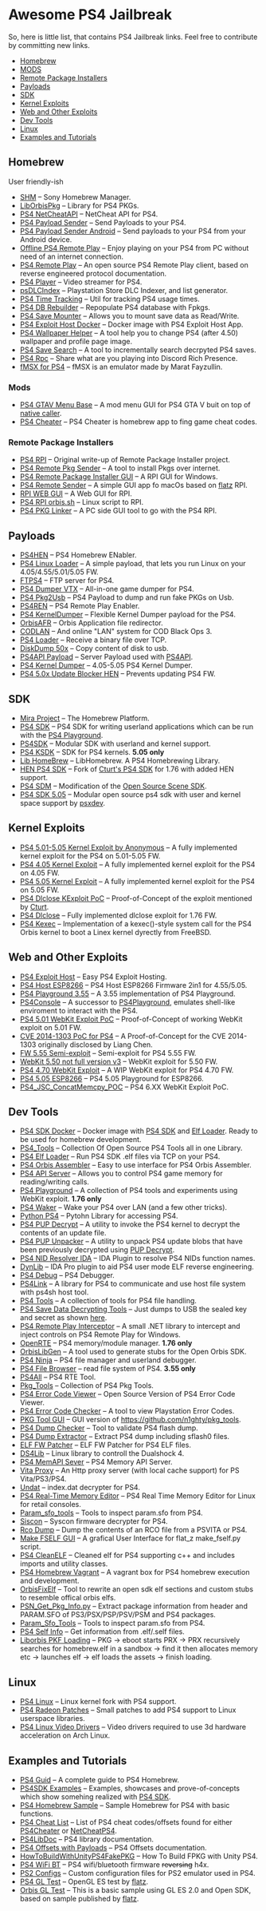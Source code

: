 # Awesome PS4 Jailbreak

So, here is little list, that contains PS4 Jailbreak links. Feel free to contribute by committing new links.

- [Homebrew](#homebrew)
- [MODS](#mods)
- [Remote Package Installers](#remote-package-installers)
- [Payloads](#payloads)
- [SDK](#sdk)
- [Kernel Exploits](#kernel-exploits)
- [Web and Other Exploits](#web-and-other-exploits)
- [Dev Tools](#dev-tools)
- [Linux](#linux)
- [Examples and Tutorials](#examples-and-tutorials)

## Homebrew
User friendly-ish

* [SHM](https://github.com/MRGhidini/SHM) – Sony Homebrew Manager.
* [LibOrbisPkg](https://github.com/maxton/LibOrbisPkg) – Library for PS4 PKGs.
* [PS4 NetCheatAPI](https://github.com/BISOON/PS4-NetCheatAPI) – NetCheat API for PS4.
* [PS4 Payload Sender](https://github.com/valentinbreiz/PS4-Payload-Sender) – Send Payloads to your PS4.
* [PS4 Payload Sender Android](https://github.com/valentinbreiz/PS4-Payload-Sender-Android) – Send payloads to your PS4 from your Android device.
* [Offline PS4 Remote Play](https://github.com/MysteryDash/Offline-PS4-Remote-Play) – Enjoy playing on your PS4 from PC without need of an internet connection.
* [PS4 Remote Play](https://github.com/delroth/ps4-remote-play) – An open source PS4 Remote Play client, based on reverse engineered protocol documentation.
* [PS4 Player](https://github.com/DVSoftware/ps4player) – Video streamer for PS4.
* [psDLCIndex](https://github.com/GarnetSunset/psDLCIndex) – Playstation Store DLC Indexer, and list generator.
* [PS4 Time Tracking](https://github.com/snipem/ps4-time-tracking) – Util for tracking PS4 usage times.
* [PS4 DB Rebuilder](https://github.com/Zer0xFF/PS4_db_rebuilder) – Repopulate PS4 database with Fpkgs.
* [PS4 Save Mounter](https://github.com/ChendoChap/Playstation-4-Save-Mounter) – Allows you to mount save data as Read/Write.
* [PS4 Exploit Host Docker](https://github.com/romancin/ps4-exploit-host-docker) – Docker image with PS4 Exploit Host App.
* [PS4 Wallpaper Helper](https://github.com/xingoxu/ps4-wallpaper-helper) – A tool help you to change PS4 (after 4.50) wallpaper and profile page image.
* [PS4 Save Search](https://github.com/mroshaw/PS4SaveSearch) – A tool to incrementally search decrpyted PS4 saves.
* [PS4 Rpc](https://github.com/Frankity/Ps4Rpc) – Share what are you playing into Discord Rich Presence.
* [fMSX for PS4](https://github.com/psxdev/fmsx) – fMSX is an emulator made by Marat Fayzullin.

### Mods
* [PS4 GTAV Menu Base](https://github.com/2much4u/PS4-GTA-V-Menu-Base) – A mod menu GUI for PS4 GTA V buit on top of [native caller](https://github.com/2much4u/PS4-GTA-V-Native-Caller).
* [PS4 Cheater](https://github.com/hurrican6/PS4_Cheater) – PS4 Cheater is homebrew app to fing game cheat codes.

### Remote Package Installers
* [PS4 RPI](https://gist.github.com/flatz/60956f2bf1351a563f625357a45cd9c8) – Original write-up of Remote Package Installer project.
* [PS4 Remote Pkg Sender](https://github.com/iref-use/ps4-remote-pkg-sender) – A tool to install Pkgs over internet.
* [PS4 Remote Package Installer GUI](https://www.psxhax.com/threads/ps4rpi-ps4-remote-package-installer-gui-by-sonik.6051/) – A RPI GUI for Windows.
* [PS4 Remote Sender](https://github.com/IH0kN3m/PS4-Remote-Sender) – A simple GUI app fo macOs based on [flatz](https://github.com/flatz) RPI.
* [RPI WEB GUI](https://github.com/Sc0rpion/RPI_GUI) – A Web GUI for RPI.
* [PS4 RPI orbis.sh](https://gist.github.com/tonyyoyo/537b250b7d95fd1c8a86bb065885a48d/) – Linux script to RPI.
* [PS4 PKG Linker](https://github.com/pink1stools/PS4_PKG_Linker) – A PC side GUI tool to go with the PS4 RPI.

## Payloads
* [PS4HEN](https://github.com/VV1LD/PS4HEN) – PS4 Homebrew ENabler.
* [PS4 Linux Loader](https://github.com/valentinbreiz/PS4-Linux-Loader) – A simple payload, that lets you run Linux on your 4.05/4.55/5.01/5.05 FW.
* [FTPS4](https://github.com/xerpi/FTPS4) – FTP server for PS4.
* [PS4 Dumper VTX](https://github.com/xvortex/ps4-dumper-vtx) – All-in-one game dumper for PS4.
* [PS4 Pkg2Usb](https://github.com/CelesteBlue-dev/ps4-pkg2usb) – PS4 Payload to dump and run fake PKGs on Usb.
* [PS4REN](https://github.com/SiSTR0/ps4ren) – PS4 Remote Play Enabler.
* [PS4 KernelDumper](https://github.com/VV1LD/PS4-KernelDumper) – Flexible Kernel Dumper payload for the PS4.
* [OrbisAFR](https://github.com/theorywrong/OrbisAFR) – Orbis Application file redirector.
* [CODLAN](https://github.com/theorywrong/codlan) – And online "LAN" system for COD Black Ops 3.
* [PS4 Loader](https://github.com/CTurt/PS4-Loader) – Receive a binary file over TCP.
* [DiskDump 50x](https://github.com/stooged/DiscDump-50X) – Copy content of disk to usb.
* [PS4API Payload](https://github.com/Coreyx86/PS4API-Payload) – Server Payload used with [PS4API](https://github.com/Coreyx86/PS4API).
* [PS4 Kernel Dumper](https://github.com/eversion/PS4-Kernel-Dumper) – 4.05-5.05 PS4 Kernel Dumper.
* [PS4 5.0x Update Blocker HEN](https://github.com/chronoss09/PS4-5.0x-Update-Blocker-HEN) – Prevents updating PS4 FW.

## SDK
* [Mira Project](https://github.com/OpenOrbis/mira-project) – The Homebrew Platform.
* [PS4 SDK](https://github.com/CTurt/PS4-SDK) – PS4 SDK for writing userland applications which can be run with the [PS4 Playground](https://github.com/CTurt/PS4-playground).
* [PS4SDK](https://github.com/ps4dev/ps4sdk) – Modular SDK with userland and kernel support.
* [PS4 KSDK](https://github.com/xemio/ps4-ksdk) – SDK for PS4 kernels. **5.05 only**
* [Lib HomeBrew](https://github.com/cfwprpht/libhb-master) – LibHomebrew. A PS4 Homebrewing Library.
* [HEN PS4 SDK](https://github.com/zecoxao/HEN-PS4-SDK) – Fork of [Cturt's PS4 SDK](https://github.com/CTurt/PS4-SDK) for 1.76 with added HEN support.
* [PS4 SDM](https://github.com/cfwprpht/PS4-SDM) – Modification of the [Open Source Scene SDK](https://github.com/CTurt/PS4-SDK).
* [PS4 SDK 5.05](https://github.com/psxdev/ps4sdk/tree/firmware505) – Modular open source ps4 sdk with user and kernel space support by [psxdev](https://github.com/psxdev).

## Kernel Exploits
* [PS4 5.01-5.05 Kernel Exploit by Anonymous](https://github.com/Anonym00S/PS4-5.01-5.05-Kernel-Exploit-BY-Anonymous) – A fully implemented kernel exploit for the PS4 on 5.01-5.05 FW.
* [PS4 4.05 Kernel Exploit](https://github.com/Cryptogenic/PS4-4.05-Kernel-Exploit) – A fully implemented kernel exploit for the PS4 on 4.05 FW.
* [PS4 5.05 Kernel Exploit](https://github.com/Cryptogenic/PS4-5.05-Kernel-Exploit) – A fully implemented kernel exploit for the PS4 on 5.05 FW.
* [PS4 Dlclose KExploit PoC](https://github.com/Zer0xFF/PS4-dlclose-kexploit-PoC) – Proof-of-Concept of the exploit mentioned by [Cturt](https://github.com/CTurt).
* [PS4 Dlclose](https://github.com/kR105-zz/PS4-dlclose) – Fully implemented dlclose exploit for 1.76 FW.
* [PS4 Kexec](https://github.com/fail0verflow/ps4-kexec) – Implementation of a kexec()-style system call for the PS4 Orbis kernel to boot a Linex kernel dyrectly from FreeBSD.

## Web and Other Exploits
* [PS4 Exploit Host](https://github.com/Al-Azif/ps4-exploit-host) – Easy PS4 Exploit Hosting.
* [PS4 Host ESP8266](https://github.com/Keeperdy/PS4-Host-ESP8266-Firmware-2in1-for-4.55-5.05-5.07/) – PS4 Host ESP8266 Firmware 2in1 for 4.55/5.05.
* [PS4 Playground 3.55](https://github.com/Cryptogenic/PS4-Playground-3.55) – A 3.55 implementation of PS4 Playground.
* [PS4Console](https://github.com/Cryptogenic/PS4Console) – A successor to [PS4Playground](https://github.com/Cryptogenic/PS4-Playground-3.55), emulates shell-like enviroment to interact with the PS4.
* [PS4 5.01 WebKit Exploit PoC](https://github.com/ALEXZZZ9/PS4-5.01-WebKit-Exploit-PoC) – Proof-of-Concept of working WebKit exploit on 5.01 FW.
* [CVE 2014-1303 PoC for PS4](https://github.com/Fire30/PS4-2014-1303-POC) – A Proof-of-Concept for the CVE 2014-1303 originally disclosed by Liang Chen.
* [FW 5.55 Semi-exploit](https://github.com/Klairm/5.55-semi-exploit) – Semi-exploit for PS4 5.55 FW.
* [WebKit 5.50 not full version v3](https://github.com/ciss84/webkit-5.50-not-full-version-v3) – WebKit exploit for 5.50 FW.
* [PS4 4.70 WebKit Exploit](https://github.com/LordYusei/PS4-4.70-WebKit-Exploit) – A WIP WebKit exploit for PS4 4.70 FW.
* [PS4 5.05 ESP8266](https://github.com/BYdjBr/PS4-5.05-ESP8266) – PS4 5.05 Playground for ESP8266.
* [PS4_JSC_ConcatMemcpy_POC](https://github.com/C0rpVultra/PS4_jsc_ConcatMemcpy_POC) – PS4 6.XX WebKit Exploit PoC.

## Dev Tools
* [PS4 SDK Docker](https://github.com/ooPo/ps4sdk-docker) – Docker image with [PS4 SDK](https://github.com/CTurt/PS4-SDK) and [Elf 
Loader](https://github.com/ps4dev/elf-loader). Ready to be used for homebrew development.
* [PS4_Tools](https://github.com/xXxTheDarkprogramerxXx/PS4_Tools) – Collection Of Open Source PS4 Tools all in one Library.
* [PS4 Elf Loader](https://github.com/ps4dev/elf-loader) – Run PS4 SDK .elf files via TCP on your PS4.
* [PS4 Orbis Assembler](https://github.com/BISOON/PS4-Orbis-Assembler) – Easy to use interface for PS4 Orbis Assembler.
* [PS4 API Server](https://github.com/BISOON/ps4-api-server) – Allows you to control PS4 game memory for reading/writing calls.
* [PS4 Playground](https://github.com/CTurt/PS4-playground) – A collection of PS4 tools and experiments using WebKit exploit. **1.76 only**
* [PS4 Waker](https://github.com/dhleong/ps4-waker) – Wake your PS4 over LAN (and a few other tricks).
* [Python PS4](https://github.com/hthiery/python-ps4) – Pytohn Library for accessing PS4.
* [PS4 PUP Decrypt](https://github.com/idc/ps4-pup_decrypt) – A utility to invoke the PS4 kernel to decrypt the contents of an update file.
* [PS4 PUP Unpacker](https://github.com/Zer0xFF/ps4-pup-unpacker) – A utility to unpack PS4 update blobs that have been previously decrypted using [PUP Decrypt](https://github.com/idc/ps4-pup_decrypt).
* [PS4 NID Resolver IDA](https://github.com/Zer0xFF/ps4_nid_resolver_ida) – IDA Plugin to resolve PS4 NIDs function names.
* [DynLib](https://github.com/aerosoul94/dynlib) – IDA Pro plugin to aid PS4 user mode ELF reverse engineering.
* [PS4 Debug](https://github.com/xemio/ps4debug) – PS4 Debugger.
* [PS4Link](https://github.com/psxdev/ps4link) – A library for PS4 to communicate and use host file system with ps4sh host tool.
* [PS4 Tools](https://github.com/nikosradio/ps4tools) – A collection of tools for PS4 file handling.
* [PS4 Save Data Decrypting Tools](https://github.com/charlyzard/PS4SaveDataDecryptingTools) – Just dumps to USB the sealed key and secret as shown [here](http://www.psdevwiki.com/ps4/Keys#Sealed_Key_Values).
* [PS4 Remote Play Interceptor](https://github.com/komefai/PS4RemotePlayInterceptor) – A small .NET library to intercept and inject controls on PS4 Remote Play for Windows.
* [OpenRTE](https://github.com/theorywrong/OpenRTE) – PS4 memory/module manager. **1.76 only**
* [OrbisLibGen](https://github.com/CrazyVoidProgrammer/orbisLibGen) – A tool used to generate stubs for the Open Orbis SDK.
* [PS4 Ninja](https://github.com/m0rph3us1987/ps4ninja) – PS4 file manager and userland debugger.
* [PS4 File Browser](https://github.com/theorywrong/PS4FileBrowser) – read file system of PS4. **3.55 only**
* [PS4All](https://github.com/ItsDeidara/PS4All) – PS4 RTE Tool.
* [Pkg_Tools](https://github.com/n1ghty/pkg_tools) – Collection of PS4 Pkg Tools.
* [PS4 Error Code Viewer](https://github.com/xXxTheDarkprogramerxXx/PS4_Error_Code_Viewer/) – Open Source Version of PS4 Error Code Viewer.
* [PS4 Error Code Checker](https://github.com/pearlxcore/Playstation-Error-Code-Checker) – A tool to view Playstation Error Codes.
* [PKG Tool GUI](https://github.com/pearlxcore/PKG-Tool-GUI) – GUI version of https://github.com/n1ghty/pkg_tools.
* [PS4 Dump Checker](https://github.com/pearlxcore/PS4-Dump-Checker) – Tool to validate PS4 flash dump. 
* [PS4 Dump Extractor](https://github.com/pearlxcore/PS4-Dump-Extractor) – Extract PS4 dump including sflash0 files.
* [ELF FW Patcher](https://github.com/cfwprpht/ELF-FW-Patcher) – ELF FW Patcher for PS4 ELF files.
* [DS4Lib](https://github.com/j0lama/DS4Lib) – Linux library to controll the Dualshock 4.
* [PS4 MemAPI Sever](https://github.com/McCaulay/memapi-server) – PS4 Memory API Server.
* [Vita Proxy](https://github.com/hrimfaxi/vitaproxy) – An Http proxy server (with local cache support) for PS Vita/PS3/PS4.
* [Undat](https://github.com/zecoxao/undat) – index.dat decrypter for PS4.
* [PS4 Real-Time Memory Editor](https://github.com/j0lama/PS4-Real-Time-Memory-Editor) – PS4 Real Time Memory Editor for Linux for retail consoles.
* [Param_sfo_tools](https://github.com/FennyFatal/param_sfo_tools) – Tools to inspect param.sfo from PS4.
* [Siscon](https://github.com/zecoxao/siscon) – Syscon firmware decrypter for PS4.
* [Rco Dump](https://github.com/angguss/rco-dump) – Dump the contents of an RCO file from a PSVITA or PS4.
* [Make FSELF GUI](https://github.com/cfwprpht/Make_FSELF_GUI) – A grafical User Interface for flat_z make_fself.py script.
* [PS4 CleanELF](https://github.com/skiffaw/PS4-CleanELF) – Cleaned elf for PS4 supporting c++ and includes imports and utility classes.
* [PS4 Homebrew Vagrant](https://github.com/justanormaldev/ps4-homebrew-vagrant) – A vagrant box for PS4 homebrew execution and development.
* [OrbisFixElf](https://github.com/CrazyVoidProgrammer/OrbisFixElf) – Tool to rewrite an open sdk elf sections and custom stubs to resemble offical orbis elfs.
* [PSN_Get_Pkg_Info.py](https://github.com/windsurfer1122/PSN_get_pkg_info) – Extract package information from header and PARAM.SFO of PS3/PSX/PSP/PSV/PSM and PS4 packages.
* [Param_Sfo_Tools](https://github.com/FennyFatal/param_sfo_tools) – Tools to inspect param.sfo from PS4.
* [PS4 Self Info](https://github.com/idc/ps4-self_info) – Get information from .elf/.self files.
* [Liborbis PKF Loading](https://github.com/LightningMods/Liborbis-PKG-Loading-Source) – PKG -> eboot starts PRX -> PRX recursively searches for homebrew.elf in a sandbox -> find it then allocates memory etc -> launches elf -> elf loads the assets -> finish loading.

## Linux
* [PS4 Linux](https://github.com/fail0verflow/ps4-linux) – Linux kernel fork with PS4 support.
* [PS4 Radeon Patches](https://github.com/fail0verflow/ps4-radeon-patches) – Small patches to add PS4 support to Linux userspace libraries.
* [PS4 Linux Video Drivers](https://github.com/Ps3itaTeam/ps4linux-video-drivers) – Video drivers required to use 3d hardware acceleration on Arch Linux.

## Examples and Tutorials
* [PS4 Guid](https://github.com/Multimegamander/Ps4-Guide) – A complete guide to PS4 Homebrew.
* [PS4SDK Examples](https://github.com/ps4dev/ps4sdk-examples) – Examples, showcases and prove-of-concepts which show somehing realized with [PS4 SDK](https://github.com/ps4dev/ps4sdk).
* [PS4 Homebrew Sample](https://github.com/ZeraTron/PS4-Homebrew-Sample) – Sample Homebrew for PS4 with basic functions.
* [PS4 Cheat List](https://github.com/JDsnyke/PS4-Cheat-List) – List of PS4 cheat codes/offsets found for either [PS4Cheater](https://github.com/hurrican6/PS4_Cheater) or [NetCheatPS4](https://github.com/BISOON/PS4-NetCheatAPI).
* [PS4LibDoc](https://github.com/idc/ps4libdoc) – PS4 library documentation.
* [PS4 Offsets with Payloads](https://github.com/iHaiDeeZ/PS4Offsets-With-Payloads) – PS4 Offsets documentation.
* [HowToBuildWithUnityPS4FakePKG](https://github.com/RetroGamer74/HowToBuildWithUnityPS4FakePKG) – How To Build FPKG with Unity PS4.
* [PS4 WiFi BT](https://github.com/x0rloser/ps4_wifi_bt) – PS4 wifi/bluetooth firmware ~~reversing~~ h4x.
* [PS2 Configs](https://github.com/kozarovv/PS2-Configs) – Custom configuration files for PS2 emulator used in PS4.
* [PS4 GL Test](https://github.com/flatz/ps4_gl_test) – OpenGL ES test by [flatz](https://github.com/flatz).
* [Orbis GL Test](https://github.com/orbisdev/samples/tree/master/orbis_gl_test) – This is a basic sample using GL ES 2.0 and Open SDK, based on sample published by [flatz](https://github.com/flatz).
